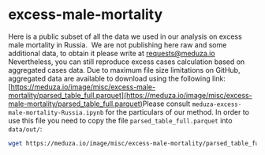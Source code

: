 # excess-male-mortality
Here is a public subset of all the data we used in our analysis on excess male mortality in Russia.
​
We are not publishing here raw and some additional data, to obtain it please write at requests@meduza.io
​
Nevertheless, you can still reproduce excess cases calculation based on aggregated cases data. 
Due to maximum file size limitations on GitHub, aggregated data are available to download using the following link:   
[https://meduza.io/image/misc/excess-male-mortality/parsed_table_full.parquet](https://meduza.io/image/misc/excess-male-mortality/parsed_table_full.parquet)
​
Please consult `meduza-excess-male-mortality-Russia.ipynb` for the particulars of our method. 
In order to use this file you need to copy the file `parsed_table_full.parquet` into `data/out/`:
​
```bash
wget https://meduza.io/image/misc/excess-male-mortality/parsed_table_full.parquet -O data/out/parsed_table_full.parquet
```
